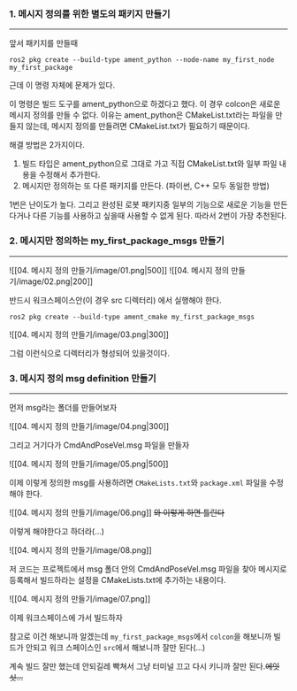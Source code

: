 
### 1. 메시지 정의를 위한 별도의 패키지 만들기
---
앞서 패키지를 만들때

``` 
ros2 pkg create --build-type ament_python --node-name my_first_node my_first_package
```

근데 이 명령 자체에 문제가 있다.

이 명령은 빌드 도구를 ament_python으로 하겠다고 했다. 이 경우 colcon은 새로운 메시지 정의를 만들 수 없다. 이유는 ament_python은 CMakeList.txt라는 파일을 만들지 않는데, 메시지 정의를 만들려면 CMakeList.txt가 필요하기 때문이다.

해결 방법은 2가지이다.

1. 빌드 타입은 ament_python으로 그대로 가고 직접 CMakeList.txt와 일부 파일 내용을 수정해서 추가한다.
2. 메시지만 정의하는 또 다른 패키지를 만든다. (파이썬, C++ 모두 동일한 방법)

1번은 난이도가 높다. 그리고 완성된 로봇 패키지중 일부의 기능으로 새로운 기능을 만든다거나 다른 기능를 사용하고 싶을때 사용할 수 없게 된다. 따라서 2번이 가장 추천된다.


### 2. 메시지만 정의하는 my_first_package_msgs 만들기 
---
![[04. 메시지 정의 만들기/image/01.png|500]] 
![[04. 메시지 정의 만들기/image/02.png|200]]

반드시 워크스페이스안(이 경우 src 디렉터리) 에서 실행해야 한다. 
```
ros2 pkg create --build-type ament_cmake my_first_package_msgs
```

![[04. 메시지 정의 만들기/image/03.png|300]]

그럼 이런식으로 디렉터리가 형성되어 있을것이다. 

### 3. 메시지 정의 msg definition 만들기
---
먼저 msg라는 폴더를 만들어보자

![[04. 메시지 정의 만들기/image/04.png|300]]

그리고 거기다가 CmdAndPoseVel.msg 파일을 만들자

![[04. 메시지 정의 만들기/image/05.png|500]]

이제 이렇게 정의한 msg를 사용하려면 `CMakeLists.txt`와 `package.xml` 파일을 수정해야 한다.

![[04. 메시지 정의 만들기/image/06.png]]
~~와 이렇게 하면 틀린다~~

이렇게 해야한다고 하더라(...)

![[04. 메시지 정의 만들기/image/08.png]]


저 코드는 프로젝트에서 msg 폴더 안의 CmdAndPoseVel.msg 파일을 찾아 메시지로 등록해서 빌드하라는 설정을 CMakeLists.txt에 추가하는 내용이다. 

![[04. 메시지 정의 만들기/image/07.png]]

이제 워크스페이스에 가서 빌드하자

참고로 이건 해보니까 알겠는데 `my_first_package_msgs`에서 `colcon`을 해보니까 빌드가 안되고 워크 스페이스인 `src`에서 해보니까 잘만 된다(...)

계속 빌드 잘만 했는데 안되길레 빡쳐서 그냥 터미널 끄고 다시 키니까 잘만 된다.~~에잇 싯...~~


